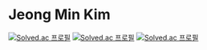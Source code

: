 # Jeong Min Kim

[![Solved.ac
프로필](http://mazassumnida.wtf/api/v2/generate_badge?boj={jm0514})](https://solved.ac/{jm0514})
[![Solved.ac
프로필](http://mazassumnida.wtf/api/mini/generate_badge?boj={jm0514})](https://solved.ac/{jm0514})
[![Solved.ac
프로필](http://mazassumnida.wtf/api/mini/generate_badge?boj={jm0514})](https://solved.ac/{jm0514})
